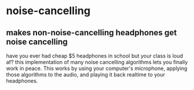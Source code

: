 # noise-cancelling
## makes non-noise-cancelling headphones get noise cancelling
have you ever had cheap $5 headphones in school but your class is loud af?
this implementation of many noise cancelling algorithms lets you finally work in peace. 
This works by using your computer's microphone, applying those algorithms to the audio, and playing it back realtime to your headphones.
